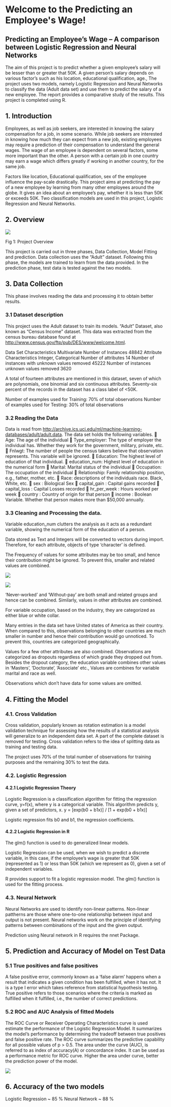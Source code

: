 

# Welcome to the Predicting an Employee's Wage!

## Predicting an Employee’s Wage – A comparison between Logistic Regression and Neural Networks

The aim of this project is to predict whether a given employee’s salary will be lesser than or greater that 50K. A given person’s salary depends on various factor’s such as his location, educational qualification, age., The project uses two models, namely Logistic Regression and Neural Networks to classify the data (Adult data set) and use them to predict the salary of a new employee. The report provides a comparative study of the results. This project is completed using R.

## 1.  Introduction
Employees, as well as job seekers,  are interested in knowing the salary compensation for a job, in some scenario. While job seekers are interested in knowing how much they can expect from a new job, existing employees may require a prediction of their compensation to understand the general wages. The wage of an employee is dependent on several factors, some more important than the other. A person with a certain job in one country may earn a wage which differs greatly if working in another country, for the same job. 
 
Factors like location, Educational qualification, sex of the employee influence the pay-scale drastically. This project aims at predicting the pay of a new employee by learning from many other employees around the globe. It gives an idea about an employee’s pay, whether it is less than 50K or exceeds 50K. Two classification models are used in this project, Logistic Regression and Neural Networks.  

## 2.  Overview

![](https://github.com/vidyasrimani/ProjectImageRep/blob/master/ML001.jpg)

Fig 1: Project Overview

This project is carried out in three phases, Data Collection, Model Fitting and prediction. Data collection uses the “Adult” dataset. Following this phase, the models are trained to learn from the data provided. In the prediction phase, test data is tested against the two models.

## 3.  Data Collection
This phase involves reading the data and processing it to obtain better results.

### 3.1 Dataset description
This project uses the Adult dataset to train its models. “Adult” Dataset, also known as “Census Income” dataset. This data was extracted from the census bureau database found at http://www.census.gov/ftp/pub/DES/www/welcome.html.

Data Set Characteristics	Multivariate
Number of Instances	48842
Attribute Characteristics	Integer, Categorical
Number of attributes	14
Number of instances with unknown values   removed	45222
Number of instances unknown values   removed	3620

A total of fourteen attributes are mentioned in this dataset, seven of which are polynomials, one binomial and six continuous attributes. Seventy-six percent of the records in the dataset has a class label of <50K.

Number of examples used for Training: 70% of total observations
Number of examples used for Testing: 30% of total observations

### 3.2 Reading the Data 

Data is read from http://archive.ics.uci.edu/ml/machine-learning-databases/adult/adult.data. The data set holds the following variables.
	Age: The age of the individual
	Type_employer: The type of employer the individual has. Whether they work for the government, military, private, etc.
	Fnlwgt: The number of people the census takers believe that observation represents. This variable will be ignored.
	Education: The highest level of education of that individual.
	education_num: Highest level of education in the numerical form
	Marital: Marital status of the individual
	Occupation: The occupation of the individual
	Relationship: Family relationship position, e.g., father, mother, etc.
	Race: descriptions of the individuals race. Black, White, etc.
	sex : Biological Sex
	capital_gain : Capital gains recorded
	capital_loss : Capital Losses recorded
	hr_per_week : Hours worked per week
	country : Country of origin for that person
	income : Boolean Variable. Whether that person makes more than $50,000 annually. 

### 3.3 Cleaning and Processing the data.

Variable education_num clutters the analysis as it acts as a redundant variable, showing the numerical form of the education of a person. 

Data stored as Text and Integers will be converted to vectors during import. Therefore, for each attribute, objects of type ‘character’ is defined. 

The Frequency of values for some attributes may be too small, and hence their contribution might be ignored. To prevent this, smaller and related values are combined.

![](https://github.com/vidyasrimani/ProjectImageRep/blob/master/ML002.jpg) 

![](https://github.com/vidyasrimani/ProjectImageRep/blob/master/ML003.jpg)


 

‘Never-worked’ and ‘Without-pay’ are both small and related groups and hence can be combined. Similarly, values in other attributes are combined.

For variable occupation, based on the industry, they are categorized as either blue or white collar.
  
Many entries in the data set have United states of America as their country. When compared to this, observations belonging to other countries are much smaller in number and hence their contribution would go unnoticed. To prevent this, countries are categorized geographically. 
  
Values for a few other attributes are also combined. Observations are categorized as dropouts regardless of which grade they dropped out from. Besides the dropout category, the education variable combines other values in ‘Masters’, ’Doctorate’, ’Associate’ etc.,
Values are combines for variable marital and race as well.

Observations which don’t have data for some values are omitted.

## 4.  Fitting the Model

### 4.1.  Cross Validation

Cross validation, popularly known as rotation estimation is a model validation technique for assessing how the results of a statistical analysis will generalize to an independent data set.
A part of the complete dataset is removed for testing. Cross validation refers to the idea of splitting data as training and testing data.

The project uses 70% of the total number of observations for training purposes and the remaining 30% to test the data.
### 4.2.  Logistic Regression
#### 4.2.1 Logistic Regression Theory

Logistic Regression is a classification algorithm for fitting the regression curve, y=f(x), where y is a categorical variable. This algorithm predicts y, given a set of predictors, x. 
y = [exp(b0 + b1x)] / [1 + exp(b0 + b1x)] 

Logistic regression fits b0 and b1, the regression coefficients.
#### 4.2.2 Logistic Regression in R
The glm() function is used to do generalized linear models.

Logistic Regression can be used, when we wish to predict a discrete variable, in this case, if the employee’s wage is greater that 50K (represented as 1) or less than 50K (which we represent as 0), given a set of independent variables.

R provides support to fit a logistic regression model. The glm() function is used for the fitting process. 

### 4.3.  Neural Network

Neural Networks are used to identify non-linear patterns. Non-linear pattherns are those where one-to-one relationship between input and output is not present. 
Neural networks work on the principle of identifying patterns between combinations of the input and the given output.

Prediction using Neural network in R requires the nnet Package.

## 5.  Prediction and Accuracy of Model on Test Data

### 5.1 True positives and false positives

A false positive error, commonly known as a ‘false alarm’ happens when a result that indicates a given condition has been fulfilled, when it has not. It is a type I error which takes reference from statistical hypothesis testing.
True positive refers to those scenarios where the criteria is marked as fulfilled when it fulfilled, i.e., the number of correct predictions.
### 5.2 ROC and AUC Analysis of fitted Models

The ROC Curve or Receiver Operating Characteristics curve is used estimate the performance of the Logistic Regression Model. It summarizes the model’s performance by determining the tradeoff between true positives and false positive rate. The ROC curve summarizes the predictive capability for all possible values of p > 0.5.  The area under the curve (AUC), is referred to as index of accuracy(A) or concordance index. It can be used as a performance metric for ROC curve. 
Higher the area under curve, better the prediction power of the model.

![](https://github.com/vidyasrimani/ProjectImageRep/blob/master/ML004.jpg)

## 6. Accuracy of the two models 

Logistic Regression ~ 85 %
Neural Network ~ 88 %
